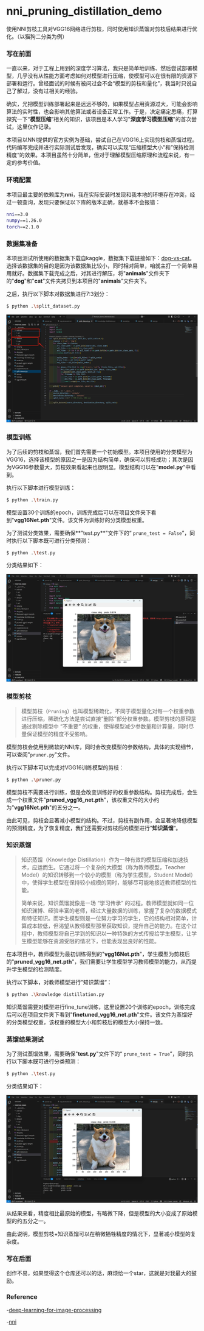 # nni_pruning_distillation_demo
使用NNI剪枝工具对VGG16网络进行剪枝，同时使用知识蒸馏对剪枝后结果进行优化。（以猫狗二分类为例）



### 写在前面

一直以来，对于工程上用到的深度学习算法，我只是简单地训练、然后尝试部署模型，几乎没有从性能方面考虑如何对模型进行压缩，使模型可以在很有限的资源下部署和运行。曾经面试的时候有被问过会不会“模型的剪枝和量化”，我当时只说自己了解过，没有过相关的经验。

确实，光把模型训练部署起来是远远不够的，如果模型占用资源过大，可能会影响算法的实时性，也会影响其他算法或者设备正常工作。于是，决定痛定思痛，打算探究一下“**模型压缩**”相关的知识，该项目是本人学习"**深度学习模型压缩**"的首次尝试，这里仅作记录。

本项目以NNI提供的官方实例为基础，尝试自己在VGG16上实现剪枝和蒸馏过程。代码编写完成并进行实际测试后发现，确实可以实现“压缩模型大小"和”保持检测精度“的效果。本项目虽然十分简单，但对于理解模型压缩原理和流程来说，有一定的参考价值。



### 环境配置

本项目最主要的依赖库为**nni**，我在实际安装时发现和我本地的环境存在冲突，经过一顿查询，发现只要保证以下库的版本正确，就基本不会报错：

```sh
nni==3.0
numpy==1.26.0
torch==2.1.0
```



### 数据集准备

本项目测试所使用的数据集下载自kaggle，数据集下载链接如下：[dog-vs-cat](https://www.kaggle.com/datasets/anthonytherrien/dog-vs-cat)。选择该数据集的目的是因为该数据集比较小，同时相对简单，咱就主打一个简单易用就好。数据集下载完成之后，对其进行解压，将"**animals**"文件夹下的"**dog**"和"**cat**"文件夹拷贝到本项目的"**animals**"文件夹下。

之后，执行以下脚本对数据集进行7:3划分：

```sh
$ python .\split_dataset.py
```

![1](https://github.com/zhahoi/nni_pruning_distillation_demo/blob/main/docs/1.png)



### 模型训练

为了后续的剪枝和蒸馏，我们首先需要一个初始模型。本项目使用的分类模型为VGG16，选择该模型的原因之一是因为结构简单，确保可以剪枝成功；其次是因为VGG16参数量大，剪枝效果看起来也很明显。模型结构可以在"**model.py**"中看到。

执行以下脚本进行模型训练：

```sh
$ python .\train.py
```

模型设置30个训练的epoch，训练完成后可以在项目文件夹下看到"**vgg16Net.pth**"文件。该文件为训练好的分类模型权重。

为了测试分类效果，需要确保**”test.py**"文件下的“ `prune_test = False`”，同时执行以下脚本既可进行分类预测：

```sh
$ python .\test.py
```

分类结果如下：

![2](https://github.com/zhahoi/nni_pruning_distillation_demo/blob/main/docs/2.png)



### 模型剪枝

> 模型剪枝（`Pruning`）也叫模型稀疏化，不同于模型量化对每一个权重参数进行压缩，稀疏化方法是尝试直接“删除”部分权重参数。模型剪枝的原理是通过剔除模型中 “不重要” 的权重，使得模型减少参数量和计算量，同时尽量保证模型的精度不受影响。

模型剪枝会使用到微软的NNI库，同时会改变模型的参数结构，具体的实现细节，可以查阅"`pruner.py`"文件。

执行以下脚本可以完成对VGG16训练模型的剪枝：

```sh
$ python .\pruner.py    
```

模型剪枝不需要进行训练，但是会改变训练好的权重参数结构。剪枝完成后，会生成一个权重文件"**pruned_vgg16_net.pth**"，该权重文件的大小约为"**vgg16Net.pth**"的五分之一。

由此可见，剪枝会显著减小模型的结构。不过，剪枝有副作用，会显著地降低模型的预测精度，为了恢复精度，我们还需要对剪枝后的模型进行”**知识蒸馏**“。



### 知识蒸馏

> 知识蒸馏（Knowledge Distillation）作为一种有效的模型压缩和加速技术，应运而生。它通过将一个复杂的大模型（称为教师模型，Teacher Model）的知识转移到一个较小的模型（称为学生模型，Student Model）中，使得学生模型在保持较小规模的同时，能够尽可能地接近教师模型的性能。
>
> 简单来说，知识蒸馏就像是一场 “学习传承” 的过程。教师模型就如同一位知识渊博、经验丰富的老师，经过大量数据的训练，掌握了复杂的数据模式和特征知识。而学生模型则是一位努力学习的学生，它的结构相对简单，计算成本较低，但渴望从教师模型那里获取知识，提升自己的能力。在这个过程中，教师模型将自己学到的知识以一种特殊的方式传授给学生模型，让学生模型能够在资源受限的情况下，也能表现出良好的性能。
>

在本项目中，教师模型为最初训练得到的"**vgg16Net.pth**"，学生模型为剪枝后的"**pruned_vgg16_net.pth**"，我们需要让学生模型学习教师模型的能力，从而提升学生模型的检测精度。

执行以下脚本，对教师模型进行”知识蒸馏“：

```sh
$ python .\knowledge distillation.py
```

知识蒸馏需要对模型进行fine_tune训练，这里设置20个训练的epoch，训练完成后可以在项目文件夹下看到"**finetuned_vgg16_net.pth**"文件。该文件为蒸馏好的分类模型权重，该权重的模型大小和剪枝后的模型大小保持一致。



### 蒸馏结果测试

为了测试蒸馏效果，需要确保"**test.py**"文件下的“ `prune_test = True`”，同时执行以下脚本既可进行分类预测：

```sh
$ python .\test.py
```

分类结果如下：

![3](https://github.com/zhahoi/nni_pruning_distillation_demo/blob/main/docs/3.png)

从结果来看，精度相比最原始的模型，有略微下降，但是模型的大小变成了原始模型的约五分之一。

由此说明，模型剪枝+知识蒸馏可以在稍微牺牲精度的情况下，显著减小模型的复杂度。



### 写在后面

创作不易，如果觉得这个仓库还可以的话，麻烦给一个star，这就是对我最大的鼓励。



### Reference

-[deep-learning-for-image-processing](https://github.com/WZMIAOMIAO/deep-learning-for-image-processing)

-[nni](https://github.com/microsoft/nni)

